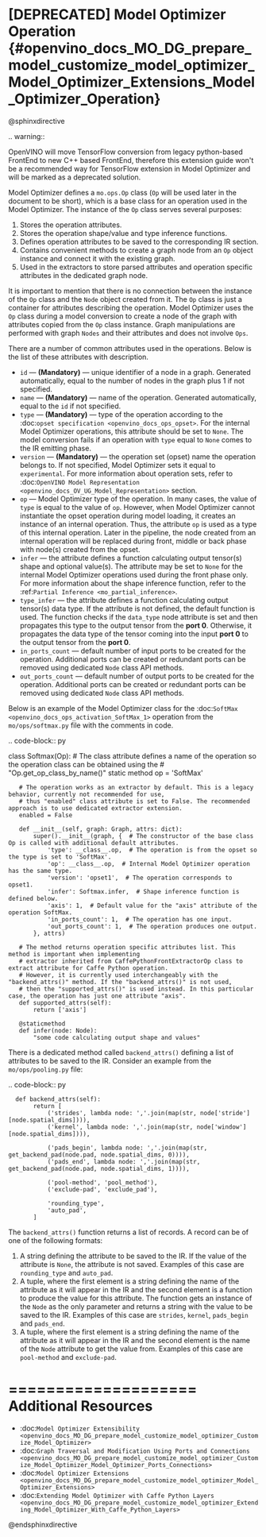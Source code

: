 # [DEPRECATED] Model Optimizer Operation {#openvino_docs_MO_DG_prepare_model_customize_model_optimizer_Model_Optimizer_Extensions_Model_Optimizer_Operation}

@sphinxdirective

.. warning::
   
   OpenVINO will move TensorFlow conversion from legacy python-based FrontEnd to new C++ based FrontEnd, therefore this extension guide won't be a recommended way for TensorFlow extension in Model Optimizer and will be marked as a deprecated solution.

Model Optimizer defines a ``mo.ops.Op`` class (``Op`` will be used later in the document to be short), which is a base class
for an operation used in the Model Optimizer. The instance of the ``Op`` class serves several purposes:

1. Stores the operation attributes.
2. Stores the operation shape/value and type inference functions.
3. Defines operation attributes to be saved to the corresponding IR section.
4. Contains convenient methods to create a graph node from an ``Op`` object instance and connect it with the existing graph.
5. Used in the extractors to store parsed attributes and operation specific attributes in the dedicated graph node.

It is important to mention that there is no connection between the instance of the ``Op`` class and the ``Node`` object
created from it. The ``Op`` class is just a container for attributes describing the operation. Model Optimizer uses the ``Op``
class during a model conversion to create a node of the graph with attributes copied from the ``Op`` class instance. Graph
manipulations are performed with graph ``Nodes`` and their attributes and does not involve ``Ops``.

There are a number of common attributes used in the operations. Below is the list of these attributes with description.

* ``id`` — **(Mandatory)** — unique identifier of a node in a graph. Generated automatically, equal to the number of nodes in the graph plus 1 if not specified.
* ``name`` — **(Mandatory)** — name of the operation. Generated automatically, equal to the ``id`` if not specified.
* ``type`` — **(Mandatory)** —  type of the operation according to the :doc:`opset specification <openvino_docs_ops_opset>`. For the internal Model Optimizer operations, this attribute should be set to ``None``. The model conversion fails if an operation with ``type`` equal to ``None`` comes to the IR emitting phase.
* ``version`` — **(Mandatory)** —  the operation set (opset) name the operation belongs to. If not specified,  Model Optimizer sets it equal to ``experimental``. For more information about operation sets, refer to  :doc:`OpenVINO Model Representation <openvino_docs_OV_UG_Model_Representation>` section. 
* ``op`` — Model Optimizer type of the operation. In many cases, the value of ``type`` is equal to the value of ``op``. However, when Model Optimizer cannot instantiate the opset operation during model loading, it creates an instance of an internal operation. Thus, the attribute ``op`` is used as a type of this internal operation. Later in the pipeline, the node created from an internal operation will be replaced during front, middle or back phase with node(s) created from the opset.
* ``infer`` — the attribute defines a function calculating output tensor(s) shape and optional value(s). The attribute may be set to ``None`` for the internal Model Optimizer operations used during the front phase only. For more information  about the shape inference function, refer to the :ref:`Partial Inference <mo_partial_inference>`.
* ``type_infer`` — the attribute defines a function calculating output tensor(s) data type. If the attribute is not defined, the default function is used. The function checks if the ``data_type`` node attribute is set and then propagates this type to the output tensor from the **port 0**. Otherwise, it propagates the data type of the tensor coming into the input **port 0** to the output tensor from the **port 0**.
* ``in_ports_count`` — default number of input ports to be created for the operation. Additional ports can be created or redundant ports can be removed using dedicated ``Node`` class API methods.
* ``out_ports_count`` — default number of output ports to be created for the operation. Additional ports can be created or redundant ports can be removed using dedicated ``Node`` class API methods.

Below is an example of the Model Optimizer class for the :doc:`SoftMax <openvino_docs_ops_activation_SoftMax_1>` operation from
the ``mo/ops/softmax.py`` file with the comments in code.

.. code-block:: py
   
   class Softmax(Op):
       # The class attribute defines a name of the operation so the operation class can be obtained using the
       # "Op.get_op_class_by_name()" static method
       op = 'SoftMax'
   
       # The operation works as an extractor by default. This is a legacy behavior, currently not recommended for use,
       # thus "enabled" class attribute is set to False. The recommended approach is to use dedicated extractor extension.
       enabled = False
   
       def __init__(self, graph: Graph, attrs: dict):
           super().__init__(graph, {  # The constructor of the base class Op is called with additional default attributes.
               'type': __class__.op,  # The operation is from the opset so the type is set to 'SoftMax'.
               'op': __class__.op,  # Internal Model Optimizer operation has the same type.
               'version': 'opset1',  # The operation corresponds to opset1.
               'infer': Softmax.infer,  # Shape inference function is defined below.
               'axis': 1,  # Default value for the "axis" attribute of the operation SoftMax.
               'in_ports_count': 1,  # The operation has one input.
               'out_ports_count': 1,  # The operation produces one output.
           }, attrs)
   
       # The method returns operation specific attributes list. This method is important when implementing
       # extractor inherited from CaffePythonFrontExtractorOp class to extract attribute for Caffe Python operation.
       # However, it is currently used interchangeably with the "backend_attrs()" method. If the "backend_attrs()" is not used,
       # then the "supported_attrs()" is used instead. In this particular case, the operation has just one attribute "axis".
       def supported_attrs(self):
           return ['axis']
   
       @staticmethod
       def infer(node: Node):
           "some code calculating output shape and values"

There is a dedicated method called ``backend_attrs()`` defining a list of attributes to be saved to the IR. Consider an
example from the ``mo/ops/pooling.py`` file:

.. code-block:: py
   
      def backend_attrs(self):
           return [
               ('strides', lambda node: ','.join(map(str, node['stride'][node.spatial_dims]))),
               ('kernel', lambda node: ','.join(map(str, node['window'][node.spatial_dims]))),
   
               ('pads_begin', lambda node: ','.join(map(str, get_backend_pad(node.pad, node.spatial_dims, 0)))),
               ('pads_end', lambda node: ','.join(map(str, get_backend_pad(node.pad, node.spatial_dims, 1)))),
   
               ('pool-method', 'pool_method'),
               ('exclude-pad', 'exclude_pad'),
   
               'rounding_type',
               'auto_pad',
           ]

The ``backend_attrs()`` function returns a list of records. A record can be of one of the following formats:
1. A string defining the attribute to be saved to the IR. If the value of the attribute is ``None``, the attribute is not saved. Examples of this case are ``rounding_type`` and ``auto_pad``.
2. A tuple, where the first element is a string defining the name of the attribute as it will appear in the IR and the second element is a function to produce the value for this attribute. The function gets an instance of the ``Node`` as the only parameter and returns a string with the value to be saved to the IR. Examples of this case are ``strides``, ``kernel``, ``pads_begin`` and ``pads_end``.
3. A tuple, where the first element is a string defining the name of the attribute as it will appear in the IR and the second element is the name of the ``Node`` attribute to get the value from. Examples of this case are ``pool-method`` and ``exclude-pad``.

====================
Additional Resources
====================

* :doc:`Model Optimizer Extensibility <openvino_docs_MO_DG_prepare_model_customize_model_optimizer_Customize_Model_Optimizer>`
* :doc:`Graph Traversal and Modification Using Ports and Connections <openvino_docs_MO_DG_prepare_model_customize_model_optimizer_Customize_Model_Optimizer_Model_Optimizer_Ports_Connections>`
* :doc:`Model Optimizer Extensions <openvino_docs_MO_DG_prepare_model_customize_model_optimizer_Model_Optimizer_Extensions>`
* :doc:`Extending Model Optimizer with Caffe Python Layers <openvino_docs_MO_DG_prepare_model_customize_model_optimizer_Extending_Model_Optimizer_With_Caffe_Python_Layers>`

@endsphinxdirective
